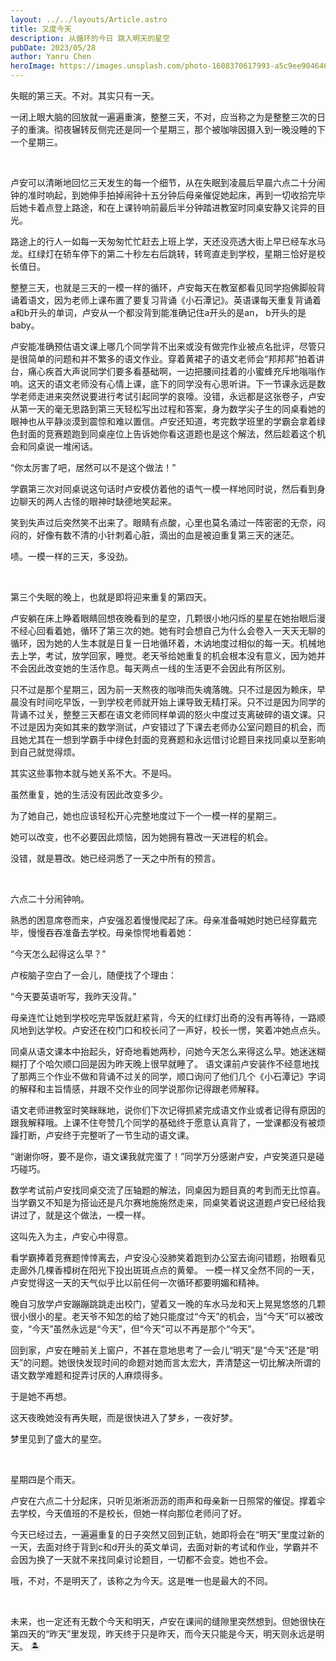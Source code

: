 ```yaml
---
layout: ../../layouts/Article.astro
title: 又度今天
description: 从循环的今日 跳入明天的星空
pubDate: 2023/05/28
author: Yanru Chen
heroImage: https://images.unsplash.com/photo-1608370617993-a5c9ee904646?auto=format&fit=crop&w=2070&q=80
---
```


失眠的第三天。不对。其实只有一天。

一闭上眼大脑的回放就一遍遍重演，整整三天，不对，应当称之为是整整三次的日子的重演。彻夜辗转反侧完还是同一个星期三，那个被咖啡因摄入到一晚没睡的下一个星期三。

<br/>

卢安可以清晰地回忆三天发生的每一个细节，从在失眠到凌晨后早晨六点二十分闹钟的准时响起，到她伸手拍掉闹钟十五分钟后母亲催促她起床，再到一切收拾完毕后她卡着点登上路途，和在上课铃响前最后半分钟踏进教室时同桌安静又诧异的目光。

路途上的行人一如每一天匆匆忙忙赶去上班上学，天还没亮透大街上早已经车水马龙。红绿灯在轿车停下的第二十秒左右后跳转，转弯直走到学校，星期三恰好是校长值日。

整整三天，也就是三天的一模一样的循环，卢安每天在教室都看见同学抱佛脚般背诵着语文，因为老师上课布置了要复习背诵《小石潭记》。英语课每天重复背诵着a和b开头的单词，卢安从一个都没背到能准确记住a开头的是an， b开头的是baby。

卢安能准确预估语文课上哪几个同学背不出来或没有做完作业被点名批评，尽管只是很简单的问题和并不繁多的语文作业。穿着黄裙子的语文老师会“邦邦邦”拍着讲台，痛心疾首大声说同学们要多看基础啊，一边把腰间挂着的小蜜蜂充斥地嗡嗡作响。这天的语文老师没有心情上课，底下的同学没有心思听讲。下一节课永远是数学老师走进来突然说要进行考试引起同学的哀嚎。没错，永远都是这张卷子，卢安从第一天的毫无思路到第三天轻松写出过程和答案，身为数学尖子生的同桌看她的眼神也从平静淡漠到震惊和难以置信。卢安还知道，考完数学班里的学霸会拿着绿色封面的竞赛题跑到同桌座位上告诉她你看这道题也是这个解法，然后趁着这个机会和同桌说一堆闲话。

“你太厉害了吧，居然可以不是这个做法！”

学霸第三次对同桌说这句话时卢安模仿着他的语气一模一样地同时说，然后看到身边聊天的两人古怪的眼神时缺德地笑起来。

笑到失声过后突然笑不出来了。眼睛有点酸，心里也莫名涌过一阵密密的无奈，闷闷的，好像有数不清的小针刺着心脏，滴出的血是被迫重复第三天的迷茫。

啧。一模一样的三天，多没劲。

<br/>

第三个失眠的晚上，也就是即将迎来重复的第四天。

卢安躺在床上睁着眼睛回想夜晚看到的星空，几颗很小地闪烁的星星在她抬眼后漫不经心回看着她，循环了第三次的她。她有时会想自己为什么会卷入一天天无聊的循环，因为她的人生本就是日复一日地循环着，木讷地度过相似的每一天。机械地去上学，考试，放学回家，睡觉。老天爷给她重复的机会根本没有意义，因为她并不会因此改变她的生活作息。每天两点一线的生活更不会因此有所区别。

只不过是那个星期三，因为前一天熬夜的咖啡而失魂落魄。只不过是因为赖床，早晨没有时间吃早饭，一到学校老师就开始上课导致无精打采。只不过是因为同学的背诵不过关，整整三天都在语文老师同样单调的怒火中度过支离破碎的语文课。只不过是因为突如其来的数学测试，卢安错过了下课去老师办公室问题目的机会，而且她尤其在一想到学霸手中绿色封面的竞赛题和永远借讨论题目来找同桌以至影响到自己就觉得烦。

其实这些事物本就与她关系不大。不是吗。

虽然重复，她的生活没有因此改变多少。

为了她自己，她也应该轻松开心完整地度过下一个一模一样的星期三。

她可以改变，也不必要因此烦恼，因为她拥有篡改一天进程的机会。

没错，就是篡改。她已经洞悉了一天之中所有的预言。

<br/>

六点二十分闹钟响。

熟悉的困意席卷而来，卢安强忍着慢慢爬起了床。母亲准备喊她时她已经穿戴完毕，慢慢吞吞准备去学校。母亲惊愕地看着她：

“今天怎么起得这么早？”

卢桉脑子空白了一会儿，随便找了个理由：

“今天要英语听写，我昨天没背。”

母亲连忙让她到学校吃完早饭就赶紧背，今天的红绿灯出奇的没有再等待，一路顺风地到达学校。卢安还在校门口和校长问了一声好，校长一愣，笑着冲她点点头。

同桌从语文课本中抬起头，好奇地看她两秒，问她今天怎么来得这么早。她迷迷糊糊打了个哈欠顺口回是因为昨天晚上很早就睡了。
语文课前卢安装作不经意地找了那两三个作业不做和背诵不过关的同学，顺口询问了他们几个《小石潭记》字词的解释和主旨情感，并跟不交作业的同学说那你记得跟老师解释。

语文老师进教室时笑眯眯地，说你们下次记得抓紧完成语文作业或者记得有原因的跟我解释哦。上课不住夸赞几个同学的基础终于愿意认真背了，一堂课都没有被烦躁打断，卢安终于完整听了一节生动的语文课。

“谢谢你呀，要不是你，语文课我就完蛋了！”同学万分感谢卢安，卢安笑道只是碰巧碰巧。

数学考试前卢安找同桌交流了压轴题的解法，同桌因为题目真的考到而无比惊喜。当学霸又不知是为搭讪还是凡尔赛地施施然走来，同桌笑着说这道题卢安已经给我讲过了，就是这个做法，一模一样。

这叫先入为主，卢安心中得意。

看学霸捧着竞赛题悻悻离去，卢安没心没肺笑着跑到办公室去询问错题，抬眼看见走廊外几棵香樟树在阳光下投出斑斑点点的黄晕。
一模一样又全然不同的一天，卢安觉得这一天的天气似乎比以前任何一次循环都要明媚和精神。

晚自习放学卢安蹦蹦跳跳走出校门，望着又一晚的车水马龙和天上晃晃悠悠的几颗很小很小的星。老天爷不知怎的给了她只能度过“今天”的机会，当“今天”可以被改变，“今天”虽然永远是“今天”，但“今天”可以不再是那个“今天”。

回到家，卢安在睡前关上窗户，不甚在意地思考了一会儿“明天”是“今天”还是“明天”的问题。她很快发现时间的命题对她而言太宏大，弄清楚这一切比解决所谓的语文数学难题和捉弄讨厌的人麻烦得多。

于是她不再想。

这天夜晚她没有再失眠，而是很快进入了梦乡，一夜好梦。

梦里见到了盛大的星空。

<br/>

星期四是个雨天。

卢安在六点二十分起床，只听见淅淅沥沥的雨声和母亲新一日照常的催促。撑着伞去学校，今天值班的不是校长，但她一样向那位老师问了好。

今天已经过去，一遍遍重复的日子突然又回到正轨，她即将会在“明天”里度过新的一天，去面对终于背到c和d开头的英文单词，去面对新的考试和作业，学霸并不会因为换了一天就不来找同桌讨论题目，一切都不会变。她也不会。

哦，不对，不是明天了，该称之为今天。这是唯一也是最大的不同。

<br/>

未来，也一定还有无数个今天和明天，卢安在课间的缝隙里突然想到。但她很快在第四天的“昨天”里发现，昨天终于只是昨天，而今天只能是今天，明天则永远是明天。 🏝️
